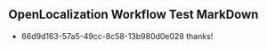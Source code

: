 ## OpenLocalization Workflow Test MarkDown
* 66d9d163-57a5-49cc-8c58-13b980d0e028 thanks!

<!--HONumber=Aug16_HO5-->


